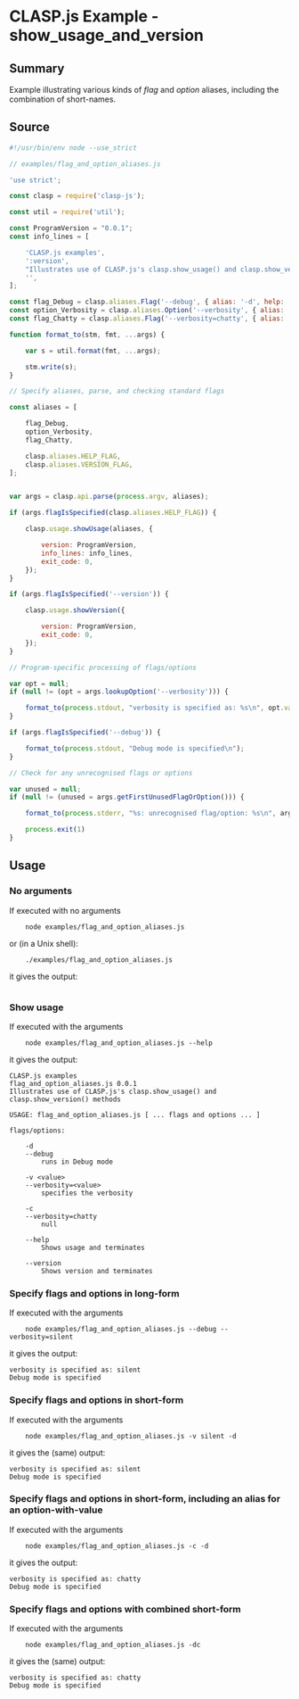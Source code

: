 # CLASP.js Example - **show_usage_and_version**

## Summary

Example illustrating various kinds of *flag* and *option* aliases, including the combination of short-names.

## Source

```javascript
#!/usr/bin/env node --use_strict

// examples/flag_and_option_aliases.js

'use strict';

const clasp = require('clasp-js');

const util = require('util');

const ProgramVersion = "0.0.1";
const info_lines = [

	'CLASP.js examples',
	':version',
	"Illustrates use of CLASP.js's clasp.show_usage() and clasp.show_version() methods",
	'',
];

const flag_Debug = clasp.aliases.Flag('--debug', { alias: '-d', help: 'runs in Debug mode' });
const option_Verbosity = clasp.aliases.Option('--verbosity', { alias: '-v', help: 'specifies the verbosity', values: [ 'terse', 'quiet', 'silent', 'chatty' ]});
const flag_Chatty = clasp.aliases.Flag('--verbosity=chatty', { alias: '-c' });

function format_to(stm, fmt, ...args) {

	var s = util.format(fmt, ...args);

	stm.write(s);
}

// Specify aliases, parse, and checking standard flags

const aliases = [

	flag_Debug,
	option_Verbosity,
	flag_Chatty,

	clasp.aliases.HELP_FLAG,
	clasp.aliases.VERSION_FLAG,
];


var args = clasp.api.parse(process.argv, aliases);

if (args.flagIsSpecified(clasp.aliases.HELP_FLAG)) {

	clasp.usage.showUsage(aliases, {

		version: ProgramVersion,
		info_lines: info_lines,
		exit_code: 0,
	});
}

if (args.flagIsSpecified('--version')) {

	clasp.usage.showVersion({

		version: ProgramVersion,
		exit_code: 0,
	});
}

// Program-specific processing of flags/options

var opt = null;
if (null != (opt = args.lookupOption('--verbosity'))) {

	format_to(process.stdout, "verbosity is specified as: %s\n", opt.value);
}

if (args.flagIsSpecified('--debug')) {

	format_to(process.stdout, "Debug mode is specified\n");
}

// Check for any unrecognised flags or options

var unused = null;
if (null != (unused = args.getFirstUnusedFlagOrOption())) {

	format_to(process.stderr, "%s: unrecognised flag/option: %s\n", args.program_name, unused.name);

	process.exit(1)
}
```

## Usage

### No arguments

If executed with no arguments

```
    node examples/flag_and_option_aliases.js
```

or (in a Unix shell):

```
    ./examples/flag_and_option_aliases.js
```

it gives the output:

```
```

### Show usage

If executed with the arguments

```
    node examples/flag_and_option_aliases.js --help
```

it gives the output:

```
CLASP.js examples
flag_and_option_aliases.js 0.0.1
Illustrates use of CLASP.js's clasp.show_usage() and clasp.show_version() methods

USAGE: flag_and_option_aliases.js [ ... flags and options ... ]

flags/options:

	-d
	--debug
		runs in Debug mode

	-v <value>
	--verbosity=<value>
		specifies the verbosity

	-c
	--verbosity=chatty
		null

	--help
		Shows usage and terminates

	--version
		Shows version and terminates
```

### Specify flags and options in long-form

If executed with the arguments

```
    node examples/flag_and_option_aliases.js --debug --verbosity=silent
```

it gives the output:

```
verbosity is specified as: silent
Debug mode is specified
```

### Specify flags and options in short-form

If executed with the arguments

```
    node examples/flag_and_option_aliases.js -v silent -d
```

it gives the (same) output:

```
verbosity is specified as: silent
Debug mode is specified
```

### Specify flags and options in short-form, including an alias for an option-with-value

If executed with the arguments

```
    node examples/flag_and_option_aliases.js -c -d
```

it gives the output:

```
verbosity is specified as: chatty
Debug mode is specified
```

### Specify flags and options with combined short-form

If executed with the arguments

```
    node examples/flag_and_option_aliases.js -dc
```

it gives the (same) output:

```
verbosity is specified as: chatty
Debug mode is specified
```
